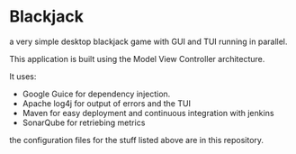 # Blackjack

a very simple desktop blackjack game with GUI and TUI running in parallel.

This application is built using the Model View Controller architecture.

It uses:

* Google Guice for dependency injection.
* Apache log4j for output of errors and the TUI
* Maven for easy deployment and continuous integration with jenkins
* SonarQube for retriebing metrics

the configuration files for the stuff listed above are in this repository.
